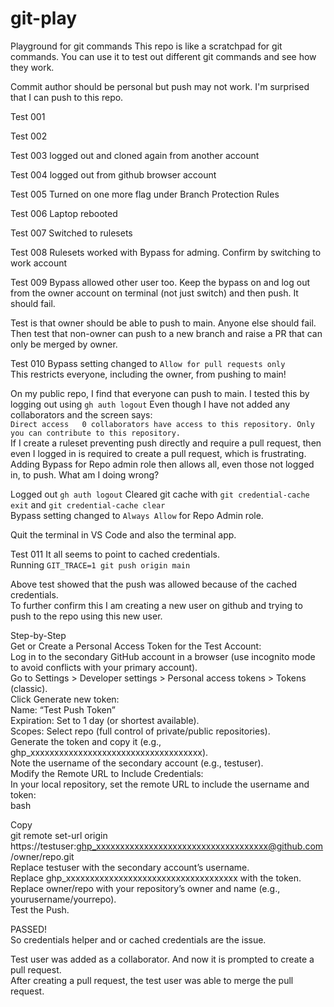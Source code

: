 # git-play
Playground for git commands
This repo is like a scratchpad for git commands. You can use it to test out different git commands and see how they work.

Commit author should be personal but push may not work.
I'm surprised that I can push to this repo.

Test 001

Test 002

Test 003 logged out and cloned again from another account

Test 004 logged out from github browser account

Test 005 Turned on one more flag under Branch Protection Rules

Test 006 Laptop rebooted

Test 007 Switched to rulesets

Test 008 Rulesets worked with Bypass for adming. Confirm by switching to work account

Test 009 Bypass allowed other user too. Keep the bypass on and log out from the owner account on terminal (not just switch) and then push. It should fail.

Test is that owner should be able to push to main. Anyone else should fail.  
Then test that non-owner can push to a new branch and raise a PR that can only be merged by owner.

Test 010 Bypass setting changed to `Allow for pull requests only`  
This restricts everyone, including the owner, from pushing to main!  

On my public repo, I find that everyone can push to main. I tested this by logging out using `gh auth logout` Even though I have not added any collaborators and the screen says:  
`Direct access  
0 collaborators have access to this repository. Only you can contribute to this repository.`  
If I create a ruleset preventing push directly and require a pull request, then even I logged in is required to create a pull request, which is frustrating. Adding Bypass for Repo admin role then allows all, even those not logged in, to push. What am I doing wrong? 

Logged out `gh auth logout`
Cleared git cache with `git credential-cache exit` and `git credential-cache clear`  
Bypass setting changed to `Always Allow` for Repo Admin role.  

Quit the terminal in VS Code and also the terminal app. 

Test 011
It all seems to point to cached credentials.   
Running `GIT_TRACE=1 git push origin main`   
  
Above test showed that the push was allowed because of the cached credentials.    
To further confirm this I am creating a new user on github and trying to push to the repo using this new user.  

Step-by-Step  
Get or Create a Personal Access Token for the Test Account:  
Log in to the secondary GitHub account in a browser (use incognito mode to avoid conflicts with your primary account).  
Go to Settings > Developer settings > Personal access tokens > Tokens (classic).  
Click Generate new token:  
Name: “Test Push Token”  
Expiration: Set to 1 day (or shortest available).  
Scopes: Select repo (full control of private/public repositories).  
Generate the token and copy it (e.g., ghp_xxxxxxxxxxxxxxxxxxxxxxxxxxxxxxxxxxxx).  
Note the username of the secondary account (e.g., testuser).  
Modify the Remote URL to Include Credentials:  
In your local repository, set the remote URL to include the username and token:  
bash  

Copy  
git remote set-url origin https://testuser:ghp_xxxxxxxxxxxxxxxxxxxxxxxxxxxxxxxxxxxx@github.com/owner/repo.git  
Replace testuser with the secondary account’s username.  
Replace ghp_xxxxxxxxxxxxxxxxxxxxxxxxxxxxxxxxxxxx with the token.  
Replace owner/repo with your repository’s owner and name (e.g., yourusername/yourrepo).  
Test the Push.  

PASSED!  
So credentials helper and or cached credentials are the issue.

Test user was added as a collaborator. And now it  is prompted to create a pull request.  
After creating a pull request, the test user was able to merge the pull request.